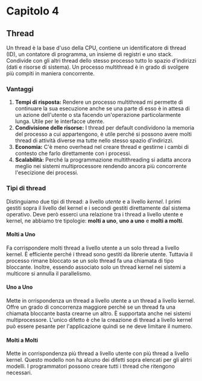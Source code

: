 # Capitolo 4

## Thread

Un thread è la base d'uso della CPU, contiene un identificatore di thread (ID), un contatore di programma, un insieme di registri e uno stack. Condivide con gli altri thread dello stesso processo tutto lo spazio d'indirizzi (dati e risorse di sistema). Un processo multithread è in grado di svolgere più compiti in maniera concorrente.

### Vantaggi

1. **Tempi di risposta:** Rendere un processo multithread mi permette di continuare la sua esecuzione anche se una parte di esso è in attesa di un azione dell'utente o sta facendo un'operazione particolarmente lunga. Utile per le interfacce utente.
2. **Condivisione delle risorse:** I thread per default condividono la memoria del processo a cui appartengono, è utile perché si possono avere molti thread di attività diverse ma tutte nello stesso spazio d'indirizzi.
3. **Economia:** C'è meno overhead nel creare thread e gestirne i cambi di contesto che farlo direttamente con i processi.
4. **Scalabilità:** Perché la programmazione multithreading si adatta ancora meglio nei sistemi multiprocessore rendendo ancora più concorrente l'esecizione dei processi.

### Tipi di thread

Distinguiamo due tipi di thread: a livello *utente* e a livello *kernel*. I primi gestiti sopra il livello del kernel e i secondi gestiti direttamente dal sistema operativo. Deve però esserci una relazione tra i thread a livello utente e kernel, ne abbiamo tre tipologie: **molti a uno**, **uno a uno** e **molti a molti**.

#### Molti a Uno

Fa corrispondere molti thread a livello utente a un solo thread a livello kernel. È efficiente perché i thread sono gestiti da librerie utente. Tuttavia il processo rimane bloccato se un solo thread fa una chiamata di tipo bloccante. Inoltre, essendo associato solo un thread kernel nei sistemi a multicore si annulla il parallelismo.

#### Uno a Uno

Mette in orrispondenza un thread a livello utente a un thread a livello kernel. Offre un grado di concorrenza maggiore perché se un thread fa una chiamata bloccante basta crearne un altro. È supportata anche nei sistemi multiprocessore. L'unico difetto è che la creazione di thread a livello kernel può essere pesante per l'applicazione quindi se ne deve limitare il numero.

#### Molti a Molti

Mette in corrispondenza più thread a livello utente con più thread a livello kernel. Questo modello non ha alcuno dei difetti sopra elencati per gli alrtri modelli. I programmatori possono creare tutti i thread che ritengono necessari.

